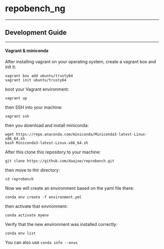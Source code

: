 # repobench_ng
---------

## Development Guide
----------

#### Vagrant & miniconda
After installing vagrant on your operating system, create a vagrant box and init it:
```
vagrant box add ubuntu/trusty64
vagrant init ubuntu/trusty64
```
boot your Vagrant environment:
```
vagrant up
```
then SSH into your machine:
```
vagrant ssh
```
then you download and install miniconda:
```
wget https://repo.anaconda.com/miniconda/Miniconda3-latest-Linux-x86_64.sh
bash Miniconda3-latest-Linux-x86_64.sh
```

After this clone this repository to your machine:
```
git clone https://github.com/daajoe/reprobench.git
```

then move to thir directory:
```
cd reprobench
```

Now we will create an environment based on the yaml file there:
```
conda env create -f environment.yml
```

then activate that environment:
```
conda activate myenv
```

Verify that the new environment was installed correctly:
```
conda env list
```
You can also use `conda info --envs`
